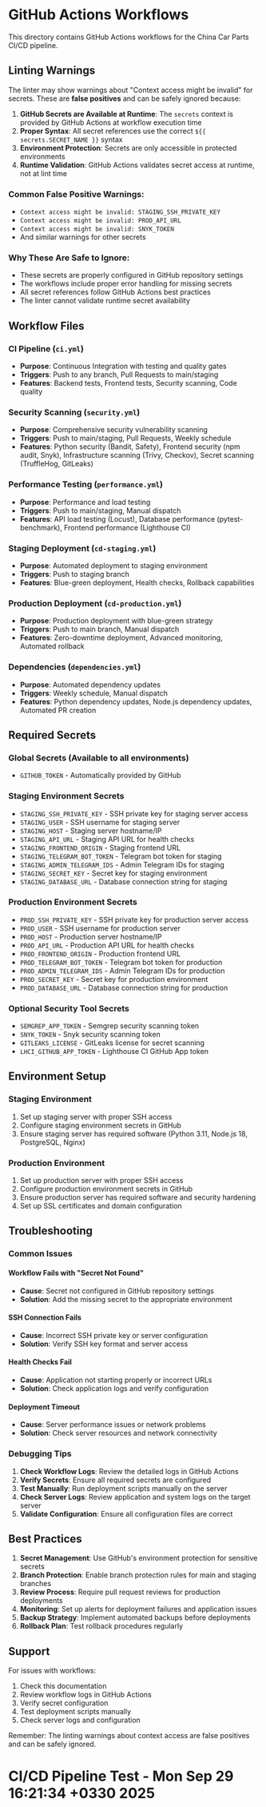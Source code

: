 # GitHub Actions Workflows

This directory contains GitHub Actions workflows for the China Car Parts CI/CD pipeline.

## Linting Warnings

The linter may show warnings about "Context access might be invalid" for secrets. These are **false positives** and can be safely ignored because:

1. **GitHub Secrets are Available at Runtime**: The `secrets` context is provided by GitHub Actions at workflow execution time
2. **Proper Syntax**: All secret references use the correct `${{ secrets.SECRET_NAME }}` syntax
3. **Environment Protection**: Secrets are only accessible in protected environments
4. **Runtime Validation**: GitHub Actions validates secret access at runtime, not at lint time

### Common False Positive Warnings:
- `Context access might be invalid: STAGING_SSH_PRIVATE_KEY`
- `Context access might be invalid: PROD_API_URL`
- `Context access might be invalid: SNYK_TOKEN`
- And similar warnings for other secrets

### Why These Are Safe to Ignore:
- These secrets are properly configured in GitHub repository settings
- The workflows include proper error handling for missing secrets
- All secret references follow GitHub Actions best practices
- The linter cannot validate runtime secret availability

## Workflow Files

### CI Pipeline (`ci.yml`)
- **Purpose**: Continuous Integration with testing and quality gates
- **Triggers**: Push to any branch, Pull Requests to main/staging
- **Features**: Backend tests, Frontend tests, Security scanning, Code quality

### Security Scanning (`security.yml`)
- **Purpose**: Comprehensive security vulnerability scanning
- **Triggers**: Push to main/staging, Pull Requests, Weekly schedule
- **Features**: Python security (Bandit, Safety), Frontend security (npm audit, Snyk), Infrastructure scanning (Trivy, Checkov), Secret scanning (TruffleHog, GitLeaks)

### Performance Testing (`performance.yml`)
- **Purpose**: Performance and load testing
- **Triggers**: Push to main/staging, Manual dispatch
- **Features**: API load testing (Locust), Database performance (pytest-benchmark), Frontend performance (Lighthouse CI)

### Staging Deployment (`cd-staging.yml`)
- **Purpose**: Automated deployment to staging environment
- **Triggers**: Push to staging branch
- **Features**: Blue-green deployment, Health checks, Rollback capabilities

### Production Deployment (`cd-production.yml`)
- **Purpose**: Production deployment with blue-green strategy
- **Triggers**: Push to main branch, Manual dispatch
- **Features**: Zero-downtime deployment, Advanced monitoring, Automated rollback

### Dependencies (`dependencies.yml`)
- **Purpose**: Automated dependency updates
- **Triggers**: Weekly schedule, Manual dispatch
- **Features**: Python dependency updates, Node.js dependency updates, Automated PR creation

## Required Secrets

### Global Secrets (Available to all environments)
- `GITHUB_TOKEN` - Automatically provided by GitHub

### Staging Environment Secrets
- `STAGING_SSH_PRIVATE_KEY` - SSH private key for staging server access
- `STAGING_USER` - SSH username for staging server
- `STAGING_HOST` - Staging server hostname/IP
- `STAGING_API_URL` - Staging API URL for health checks
- `STAGING_FRONTEND_ORIGIN` - Staging frontend URL
- `STAGING_TELEGRAM_BOT_TOKEN` - Telegram bot token for staging
- `STAGING_ADMIN_TELEGRAM_IDS` - Admin Telegram IDs for staging
- `STAGING_SECRET_KEY` - Secret key for staging environment
- `STAGING_DATABASE_URL` - Database connection string for staging

### Production Environment Secrets
- `PROD_SSH_PRIVATE_KEY` - SSH private key for production server access
- `PROD_USER` - SSH username for production server
- `PROD_HOST` - Production server hostname/IP
- `PROD_API_URL` - Production API URL for health checks
- `PROD_FRONTEND_ORIGIN` - Production frontend URL
- `PROD_TELEGRAM_BOT_TOKEN` - Telegram bot token for production
- `PROD_ADMIN_TELEGRAM_IDS` - Admin Telegram IDs for production
- `PROD_SECRET_KEY` - Secret key for production environment
- `PROD_DATABASE_URL` - Database connection string for production

### Optional Security Tool Secrets
- `SEMGREP_APP_TOKEN` - Semgrep security scanning token
- `SNYK_TOKEN` - Snyk security scanning token
- `GITLEAKS_LICENSE` - GitLeaks license for secret scanning
- `LHCI_GITHUB_APP_TOKEN` - Lighthouse CI GitHub App token

## Environment Setup

### Staging Environment
1. Set up staging server with proper SSH access
2. Configure staging environment secrets in GitHub
3. Ensure staging server has required software (Python 3.11, Node.js 18, PostgreSQL, Nginx)

### Production Environment
1. Set up production server with proper SSH access
2. Configure production environment secrets in GitHub
3. Ensure production server has required software and security hardening
4. Set up SSL certificates and domain configuration

## Troubleshooting

### Common Issues

#### Workflow Fails with "Secret Not Found"
- **Cause**: Secret not configured in GitHub repository settings
- **Solution**: Add the missing secret to the appropriate environment

#### SSH Connection Fails
- **Cause**: Incorrect SSH private key or server configuration
- **Solution**: Verify SSH key format and server access

#### Health Checks Fail
- **Cause**: Application not starting properly or incorrect URLs
- **Solution**: Check application logs and verify configuration

#### Deployment Timeout
- **Cause**: Server performance issues or network problems
- **Solution**: Check server resources and network connectivity

### Debugging Tips

1. **Check Workflow Logs**: Review the detailed logs in GitHub Actions
2. **Verify Secrets**: Ensure all required secrets are configured
3. **Test Manually**: Run deployment scripts manually on the server
4. **Check Server Logs**: Review application and system logs on the target server
5. **Validate Configuration**: Ensure all configuration files are correct

## Best Practices

1. **Secret Management**: Use GitHub's environment protection for sensitive secrets
2. **Branch Protection**: Enable branch protection rules for main and staging branches
3. **Review Process**: Require pull request reviews for production deployments
4. **Monitoring**: Set up alerts for deployment failures and application issues
5. **Backup Strategy**: Implement automated backups before deployments
6. **Rollback Plan**: Test rollback procedures regularly

## Support

For issues with workflows:
1. Check this documentation
2. Review workflow logs in GitHub Actions
3. Verify secret configuration
4. Test deployment scripts manually
5. Check server logs and configuration

Remember: The linting warnings about context access are false positives and can be safely ignored.
# CI/CD Pipeline Test - Mon Sep 29 16:21:34 +0330 2025
